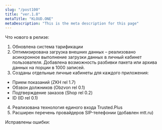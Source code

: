 ```yaml
---
slug: "/post100"
title: "ver.1.8"
metaTitle: "KLOUD.ONE"
metaDescription: "This is the meta description for this page"
---
```


Что нового в релизе:  
1. Обновлена система тарификации 
2. Оптимизирована загрузка внешних данных – реализовано асинхронное выполнение загрузки данных в личный кабинет пользователя. Добавлена возможность разбивки пакета или архива данных на порции в 1000 записей.
3. Созданы отдельные личные кабинеты для каждого приложения:
- Прием показаний (ZKH rel 1.7)
- Обзвон должников (Obzvon rel 0.1)
- Подтверждение заказов (Shop rel 0.2)
- ID (ID rel 0.1)
4.  Реализована технология единого входа Trusted.Plus
5. Расширен перечень провайдеров SIP-телефонии (добавлен mtt.ru)


Исправлены ошибки:  
